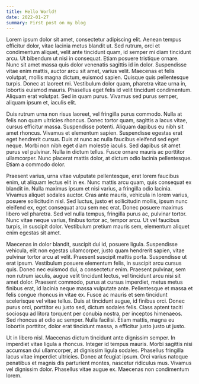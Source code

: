 ```yaml
---
title: Hello World!
date: 2022-01-27
summary: First post on my blog
---
```


Lorem ipsum dolor sit amet, consectetur adipiscing elit. Aenean tempus efficitur dolor, vitae lacinia metus blandit ut. Sed rutrum, orci et condimentum aliquet, velit ante tincidunt quam, id semper mi diam tincidunt arcu. Ut bibendum ut nisi in consequat. Etiam posuere tristique ornare. Nunc sit amet massa quis dolor venenatis sagittis id in dolor. Suspendisse vitae enim mattis, auctor arcu sit amet, varius velit. Maecenas et felis volutpat, mollis magna dictum, euismod sapien. Quisque quis pellentesque turpis. Donec at laoreet mi. Vestibulum dolor quam, pharetra vitae urna in, lobortis euismod mauris. Phasellus eget felis id velit tincidunt condimentum. Aliquam erat volutpat. Sed in quam purus. Vivamus sed purus semper, aliquam ipsum et, iaculis elit.

Duis rutrum urna non risus laoreet, vel fringilla purus commodo. Nulla at felis non quam ultricies rhoncus. Donec tortor quam, sagittis a lacus vitae, cursus efficitur massa. Suspendisse potenti. Aliquam dapibus eu nibh sit amet rhoncus. Vivamus et elementum sapien. Suspendisse egestas erat eget hendrerit cursus. Duis at nunc ac nulla faucibus eleifend sed eget neque. Morbi non nibh eget diam molestie iaculis. Sed dapibus sit amet purus vel pulvinar. Nulla in dictum tellus. Fusce ornare mauris ac porttitor ullamcorper. Nunc placerat mattis dolor, at dictum odio lacinia pellentesque. Etiam a commodo dolor.

Praesent varius, urna vitae vulputate pellentesque, erat lorem faucibus enim, ut aliquam lectus elit in ex. Nunc mattis arcu quam, quis consequat ex blandit in. Nulla maximus ipsum et nisi varius, a fringilla odio lacinia. Vivamus aliquet sodales auctor. Cras ante mauris, vehicula in lorem varius, posuere sollicitudin nisl. Sed luctus, justo et sollicitudin mollis, ipsum nunc eleifend ex, eget consequat arcu sem nec erat. Donec posuere maximus libero vel pharetra. Sed vel nulla tempus, fringilla purus ac, pulvinar tortor. Nunc vitae neque varius, finibus tortor ac, tempor arcu. Ut vel faucibus turpis, in suscipit dolor. Vestibulum pretium mauris sem, elementum aliquet enim egestas sit amet.

Maecenas in dolor blandit, suscipit dui id, posuere ligula. Suspendisse vehicula, elit non egestas ullamcorper, justo quam hendrerit sapien, vitae pulvinar tortor arcu at velit. Praesent suscipit mattis porta. Suspendisse ut erat ipsum. Vestibulum posuere elementum felis, in suscipit arcu cursus quis. Donec nec euismod dui, a consectetur enim. Praesent pulvinar, sem non rutrum iaculis, augue velit tincidunt lectus, vel tincidunt arcu nisi sit amet dolor. Praesent commodo, purus at cursus imperdiet, metus metus finibus erat, id lacinia neque massa vulputate ante. Pellentesque et massa et felis congue rhoncus in vitae ex. Fusce ac mauris et sem tincidunt scelerisque vel vitae tellus. Duis at tincidunt augue, id finibus orci. Donec purus orci, porttitor eu justo sed, dictum sodales felis. Class aptent taciti sociosqu ad litora torquent per conubia nostra, per inceptos himenaeos. Sed rhoncus at odio ac semper. Nulla facilisi. Etiam mattis, magna eu lobortis porttitor, dolor erat tincidunt massa, a efficitur justo justo ut justo.

Ut in libero nisl. Maecenas dictum tincidunt ante dignissim semper. In imperdiet vitae ligula a rhoncus. Integer id tempus mauris. Morbi sagittis nisi accumsan dui ullamcorper, at dignissim ligula sodales. Phasellus fringilla lacus vitae imperdiet ultricies. Donec at feugiat ipsum. Orci varius natoque penatibus et magnis dis parturient montes, nascetur ridiculus mus. Vivamus vel dignissim dolor. Phasellus vitae augue ex. Maecenas non condimentum lorem. 
